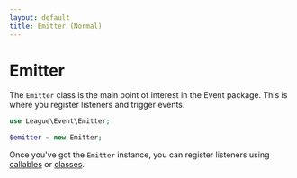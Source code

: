 ```yaml
---
layout: default
title: Emitter (Normal)
---
```


# Emitter

The `Emitter` class is the main point of interest in the Event package. This is where you
register listeners and trigger events.

~~~ php
use League\Event\Emitter;

$emitter = new Emitter;
~~~

Once you've got the `Emitter` instance, you can register listeners using
[callables](/1.0/listeners/callables) or [classes](/1.0/listeners/class-based-listeners).
